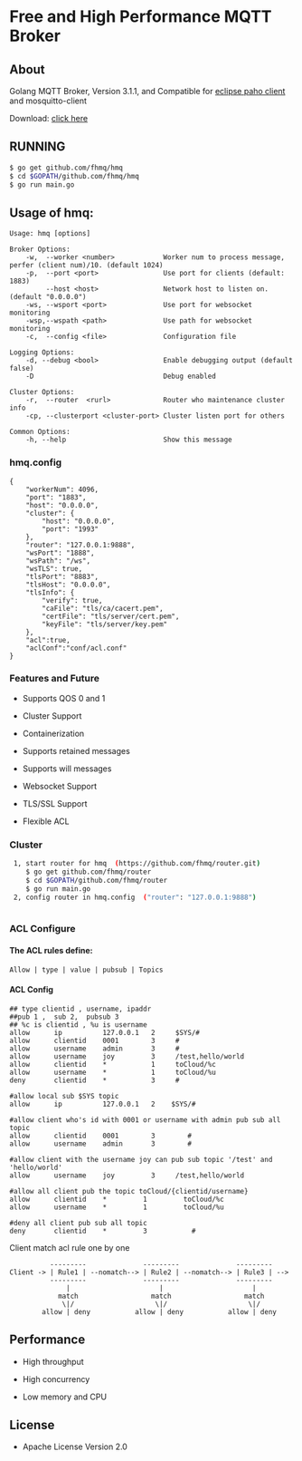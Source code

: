 Free and High Performance MQTT Broker 
============

## About
Golang MQTT Broker, Version 3.1.1, and Compatible
for [eclipse paho client](https://github.com/eclipse?utf8=%E2%9C%93&q=mqtt&type=&language=) and mosquitto-client

Download: [click here](https://github.com/fhmq/hmq/releases)

## RUNNING
```bash
$ go get github.com/fhmq/hmq
$ cd $GOPATH/github.com/fhmq/hmq
$ go run main.go
```

## Usage of hmq:
~~~
Usage: hmq [options]

Broker Options:
    -w,  --worker <number>            Worker num to process message, perfer (client num)/10. (default 1024)
    -p,  --port <port>                Use port for clients (default: 1883)
         --host <host>                Network host to listen on. (default "0.0.0.0")
    -ws, --wsport <port>              Use port for websocket monitoring
    -wsp,--wspath <path>              Use path for websocket monitoring
    -c,  --config <file>              Configuration file

Logging Options:
    -d, --debug <bool>                Enable debugging output (default false)
    -D                                Debug enabled

Cluster Options:
    -r,  --router  <rurl>             Router who maintenance cluster info
    -cp, --clusterport <cluster-port> Cluster listen port for others

Common Options:
    -h, --help                        Show this message
~~~

### hmq.config
~~~
{
	"workerNum": 4096,
	"port": "1883",
	"host": "0.0.0.0",
	"cluster": {
		"host": "0.0.0.0",
		"port": "1993"
	},
	"router": "127.0.0.1:9888",
	"wsPort": "1888",
	"wsPath": "/ws",
	"wsTLS": true,
	"tlsPort": "8883",
	"tlsHost": "0.0.0.0",
	"tlsInfo": {
		"verify": true,
		"caFile": "tls/ca/cacert.pem",
		"certFile": "tls/server/cert.pem",
		"keyFile": "tls/server/key.pem"
	},
	"acl":true,
	"aclConf":"conf/acl.conf"
}
~~~

### Features and Future

* Supports QOS 0 and 1

* Cluster Support

* Containerization

* Supports retained messages

* Supports will messages  

* Websocket Support

* TLS/SSL Support

* Flexible  ACL

### Cluster
```bash
 1, start router for hmq  (https://github.com/fhmq/router.git)
 	$ go get github.com/fhmq/router
 	$ cd $GOPATH/github.com/fhmq/router
 	$ go run main.go
 2, config router in hmq.config  ("router": "127.0.0.1:9888")
 
```

### ACL Configure
#### The ACL rules define:
~~~
Allow | type | value | pubsub | Topics
~~~
#### ACL Config
~~~
## type clientid , username, ipaddr
##pub 1 ,  sub 2,  pubsub 3
## %c is clientid , %u is username
allow      ip          127.0.0.1   2     $SYS/#
allow      clientid    0001        3     #
allow      username    admin       3     #
allow      username    joy         3     /test,hello/world 
allow      clientid    *           1     toCloud/%c
allow      username    *           1     toCloud/%u
deny       clientid    *           3     #
~~~

~~~
#allow local sub $SYS topic
allow      ip          127.0.0.1   2    $SYS/#
~~~
~~~
#allow client who's id with 0001 or username with admin pub sub all topic
allow      clientid    0001        3        #
allow      username    admin       3        #
~~~
~~~
#allow client with the username joy can pub sub topic '/test' and 'hello/world'
allow      username    joy         3     /test,hello/world 
~~~
~~~
#allow all client pub the topic toCloud/{clientid/username}
allow      clientid    *         1         toCloud/%c
allow      username    *         1         toCloud/%u
~~~
~~~
#deny all client pub sub all topic
deny       clientid    *         3           #
~~~
Client match acl rule one by one
~~~
          ---------              ---------              ---------
Client -> | Rule1 | --nomatch--> | Rule2 | --nomatch--> | Rule3 | --> 
          ---------              ---------              ---------
              |                      |                      |
            match                  match                  match
             \|/                    \|/                    \|/
        allow | deny           allow | deny           allow | deny
~~~

## Performance

* High throughput

* High concurrency

* Low memory and CPU


## License

* Apache License Version 2.0

